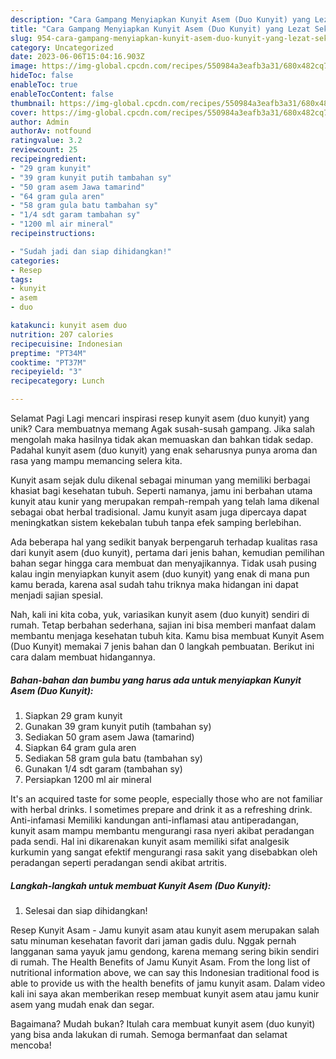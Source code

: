 ```yaml
---
description: "Cara Gampang Menyiapkan Kunyit Asem (Duo Kunyit) yang Lezat Sekali, Mantap"
title: "Cara Gampang Menyiapkan Kunyit Asem (Duo Kunyit) yang Lezat Sekali, Mantap"
slug: 954-cara-gampang-menyiapkan-kunyit-asem-duo-kunyit-yang-lezat-sekali-mantap
category: Uncategorized
date: 2023-06-06T15:04:16.903Z
image: https://img-global.cpcdn.com/recipes/550984a3eafb3a31/680x482cq70/kunyit-asem-duo-kunyit-foto-resep-utama.jpg
hideToc: false
enableToc: true
enableTocContent: false
thumbnail: https://img-global.cpcdn.com/recipes/550984a3eafb3a31/680x482cq70/kunyit-asem-duo-kunyit-foto-resep-utama.jpg
cover: https://img-global.cpcdn.com/recipes/550984a3eafb3a31/680x482cq70/kunyit-asem-duo-kunyit-foto-resep-utama.jpg
author: Admin
authorAv: notfound
ratingvalue: 3.2
reviewcount: 25
recipeingredient:
- "29 gram kunyit"
- "39 gram kunyit putih tambahan sy"
- "50 gram asem Jawa tamarind"
- "64 gram gula aren"
- "58 gram gula batu tambahan sy"
- "1/4 sdt garam tambahan sy"
- "1200 ml air mineral"
recipeinstructions:

- "Sudah jadi dan siap dihidangkan!"
categories:
- Resep
tags:
- kunyit
- asem
- duo

katakunci: kunyit asem duo 
nutrition: 207 calories
recipecuisine: Indonesian
preptime: "PT34M"
cooktime: "PT37M"
recipeyield: "3"
recipecategory: Lunch

---
```



Selamat Pagi Lagi mencari inspirasi resep kunyit asem (duo kunyit) yang unik? Cara membuatnya memang Agak susah-susah gampang. Jika salah mengolah maka hasilnya tidak akan memuaskan dan bahkan tidak sedap. Padahal kunyit asem (duo kunyit) yang enak seharusnya punya aroma dan rasa yang mampu memancing selera kita.


Kunyit asam sejak dulu dikenal sebagai minuman yang memiliki berbagai khasiat bagi kesehatan tubuh. Seperti namanya, jamu ini berbahan utama kunyit atau kunir yang merupakan rempah-rempah yang telah lama dikenal sebagai obat herbal tradisional. Jamu kunyit asam juga dipercaya dapat meningkatkan sistem kekebalan tubuh tanpa efek samping berlebihan.

Ada beberapa hal yang sedikit banyak berpengaruh terhadap kualitas rasa dari kunyit asem (duo kunyit), pertama dari jenis bahan, kemudian pemilihan bahan segar hingga cara membuat dan menyajikannya. Tidak usah pusing kalau ingin menyiapkan kunyit asem (duo kunyit) yang enak di mana pun kamu berada, karena asal sudah tahu triknya maka hidangan ini dapat menjadi sajian spesial.


Nah, kali ini kita coba, yuk, variasikan kunyit asem (duo kunyit) sendiri di rumah. Tetap berbahan sederhana, sajian ini bisa memberi manfaat dalam membantu menjaga kesehatan tubuh kita. Kamu bisa membuat Kunyit Asem (Duo Kunyit) memakai 7 jenis bahan dan 0 langkah pembuatan. Berikut ini cara dalam membuat hidangannya.

<!--inarticleads1-->

##### Bahan-bahan dan bumbu yang harus ada untuk menyiapkan Kunyit Asem (Duo Kunyit):

1. Siapkan 29 gram kunyit
1. Gunakan 39 gram kunyit putih (tambahan sy)
1. Sediakan 50 gram asem Jawa (tamarind)
1. Siapkan 64 gram gula aren
1. Sediakan 58 gram gula batu (tambahan sy)
1. Gunakan 1/4 sdt garam (tambahan sy)
1. Persiapkan 1200 ml air mineral


It&#39;s an acquired taste for some people, especially those who are not familiar with herbal drinks. I sometimes prepare and drink it as a refreshing drink. Anti-infamasi Memiliki kandungan anti-inflamasi atau antiperadangan, kunyit asam mampu membantu mengurangi rasa nyeri akibat peradangan pada sendi. Hal ini dikarenakan kunyit asam memiliki sifat analgesik kurkumin yang sangat efektif mengurangi rasa sakit yang disebabkan oleh peradangan seperti peradangan sendi akibat artritis. 

<!--inarticleads2-->

##### Langkah-langkah untuk membuat Kunyit Asem (Duo Kunyit):


1. Selesai dan siap dihidangkan!

Resep Kunyit Asam - Jamu kunyit asam atau kunyit asem merupakan salah satu minuman kesehatan favorit dari jaman gadis dulu. Nggak pernah langganan sama yayuk jamu gendong, karena memang sering bikin sendiri di rumah. The Health Benefits of Jamu Kunyit Asam. From the long list of nutritional information above, we can say this Indonesian traditional food is able to provide us with the health benefits of jamu kunyit asam. Dalam video kali ini saya akan memberikan resep membuat kunyit asem atau jamu kunir asem yang mudah enak dan segar. 

Bagaimana? Mudah bukan? Itulah cara membuat kunyit asem (duo kunyit) yang bisa anda lakukan di rumah. Semoga bermanfaat dan selamat mencoba!
